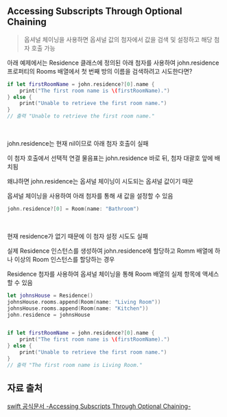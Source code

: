 ## Accessing Subscripts Through Optional Chaining

> 옵셔널 체이닝을 사용하면 옵셔널 값의 첨자에서 값을 검색 및 설정하고 해당 첨자 호출 가능

아래 예제에서는 Residence 클래스에 정의된 아래 첨자를 사용하여 john.residence 프로퍼티의 Rooms 배열에서 첫 번째 방의 이름을 검색하려고 시도한다면?
<br/>

```swift
if let firstRoomName = john.residence?[0].name {
    print("The first room name is \(firstRoomName).")
} else {
    print("Unable to retrieve the first room name.")
}
// 출력 "Unable to retrieve the first room name."
```

<br/>

john.residence는 현재 nil이므로 아래 첨자 호출이 실패
<br/>

이 첨자 호출에서 선택적 연결 물음표는 john.residence 바로 뒤, 첨자 대괄호 앞에 배치됨
<br/>

왜냐하면 john.residence는 옵셔널 체이닝이 시도되는 옵셔널 값이기 때문
<br/>

옵셔널 체이닝을 사용하여 아래 첨자를 통해 새 값을 설정할 수 있음
<br/>

```swift
john.residence?[0] = Room(name: "Bathroom")
```

<br/>

현재 residence가 없기 때문에 이 첨자 설정 시도도 실패
<br/>

실제 Residence 인스턴스를 생성하여 john.residence에 할당하고 Romm 배열에 하나 이상의 Room 인스턴스를 할당하는 경우
<br/>

Residence 첨자를 사용하여 옵셔널 체이닝을 통해 Room 배열의 실제 항목에 액세스할 수 있음
<br/>

```swift
let johnsHouse = Residence()
johnsHouse.rooms.append(Room(name: "Living Room"))
johnsHouse.rooms.append(Room(name: "Kitchen"))
john.residence = johnsHouse


if let firstRoomName = john.residence?[0].name {
    print("The first room name is \(firstRoomName).")
} else {
    print("Unable to retrieve the first room name.")
}
// 출력 "The first room name is Living Room."
```

## 자료 출처

[swift 공식문서 -Accessing Subscripts Through Optional Chaining-](https://docs.swift.org/swift-book/documentation/the-swift-programming-language/optionalchaining/#Accessing-Subscripts-Through-Optional-Chaining)
